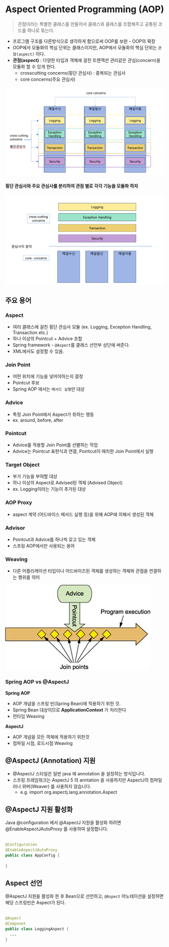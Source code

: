 # Aspect Oriented Programming (AOP)

> 관점이라는 특별한 클래스를 만들어서 클래스와 클래스를 조합해주고 공통된 코드를 하나로 묶는다.

- 프로그램 구조를 다른방식으로 생각하게 함으로써 OOP를 보완 - OOP의 확장
- OOP에서 모듈화의 핵심 단위는 클래스이지만, AOP에서 모듈화의 핵심 단위는 `관점(aspect)` 이다.
- **관점(aspect)** : 다양한 타입과 객체에 걸친 트랜잭션 관리같은 관심(concern)을 모듈화 할 수 있게 한다.
    - crosscutting concerns(횡단 관심사) : 중복되는 관심사
    - core concerns(주요 관심사)

![AOP 관심사](../img/concern_of_AOP.png)

#### 횡단 관심사와 주요 관심사를 분리하여 관점 별로 각각 기능을 모듈화 하자

![관심사 분리](../img/sep_concern.png)

## 주요 용어

### Aspect

- 여러 클래스에 걸친 횡단 관심사 모듈 (ex. Logging, Exception Handling, Transaction etc.)
- 하나 이상의 Pointcut + Advice 조합
- Spring framework - `@Aspect`를 클래스 선언부 상단에 써준다.
- XML에서도 설정할 수 있음.

### Join Point

- 어떤 위치에 기능을 넣어야하는지 결정
- Pointcut 후보
- Spring AOP 에서는 `메서드 실행`만 대상

### Advice

- 특정 Join Point에서 Aspect가 취하는 행동
- ex. around, before, after

### Pointcut

- Advice를 적용할 Join Point를 선별하는 작업
- Advice는 Pointcut 표현식과 연결, Pointcut이 매치한 Join Point에서 실행

### Target Object

- 부가 기능을 부여할 대상
- 하나 이상의 Aspect로 Advised된 객체 (Advised Object)
- ex. Logging이라는 기능이 추가된 대상

### AOP Proxy

- aspect 계약 (어드바이스 메서드 실행 등)을 위해 AOP에 의해서 생성된 객체

### Advisor

- Pointcut과 Advice를 하나씩 갖고 있는 객체
- 스프링 AOP에서만 사용되는 용어

### Weaving

- 다른 어플리케이션 타입이나 어드바이즈된 객체를 생성하는 객체와 관점을 연결하는 행위를 의미

![Weaving](../img/weaving.png)

### Spring AOP vs @AspectJ

**Spring AOP**

- AOP 개념을 스프링 빈(Spring Bean)에 적용하기 위한 것.
- Spring Bean 대상이므로 **ApplicationContext** 가 처리한다
- 런타임 Weaving

**AspectJ**

- AOP 개념을 모든 객체에 적용하기 위한것
- 컴파일 시점, 로드시점 Weaving

## @AspectJ (Annotation) 지원

- @AspectJ 스타일은 일반 java 에 annotation 을 설정하는 방식입니다.
- 스프링 프레임워크는 AspectJ 5 의 anntation 을 사용하지만 AspectJ의 컴파일러나 위버(Weaver) 를 사용하지 않습니다.
  - e.g. import org.aspectj.lang.annotation.Aspect

## @AspectJ 지원 활성화

Java @configuration 에서 @AspectJ 지원을 활성화 하려면 @EnableAspectJAutoProxy 를 사용하여 설정합니다.

```java

@Configuration
@EnableAspectJAutoProxy
public class AppConfig {

}
```

## Aspect 선언

@AspectJ 지원을 활성화 한 후 Bean으로 선언하고, `@Aspect` 어노테이션을 설정하면 해당 스프링빈은 Aspect가 된다.
```java

@Aspect
@Componet
public class LoggingAspect {
  ...
}
```